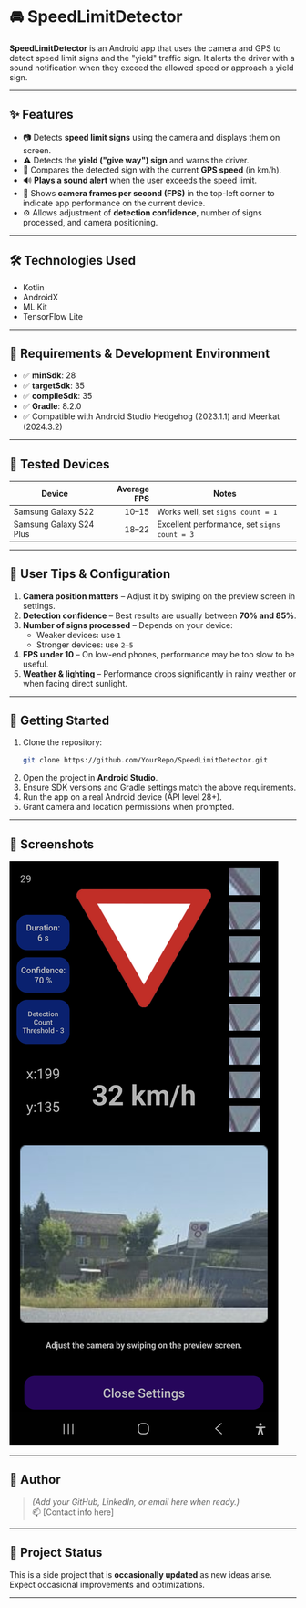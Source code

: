 # 🚘 SpeedLimitDetector

**SpeedLimitDetector** is an Android app that uses the camera and GPS to detect speed limit signs and the "yield" traffic sign. It alerts the driver with a sound notification when they exceed the allowed speed or approach a yield sign.

---

## ✨ Features

- 📷 Detects **speed limit signs** using the camera and displays them on screen.
- ⚠️ Detects the **yield ("give way") sign** and warns the driver.
- 🚗 Compares the detected sign with the current **GPS speed** (in km/h).
- 🔊 **Plays a sound alert** when the user exceeds the speed limit.
- 🎥 Shows **camera frames per second (FPS)** in the top-left corner to indicate app performance on the current device.
- ⚙️ Allows adjustment of **detection confidence**, number of signs processed, and camera positioning.

---

## 🛠️ Technologies Used

- Kotlin  
- AndroidX  
- ML Kit  
- TensorFlow Lite  

---

## 🧰 Requirements & Development Environment

- ✅ **minSdk**: 28  
- ✅ **targetSdk**: 35  
- ✅ **compileSdk**: 35  
- ✅ **Gradle**: 8.2.0  
- ✅ Compatible with Android Studio Hedgehog (2023.1.1) and Meerkat (2024.3.2)

---

## 📱 Tested Devices

| Device                  | Average FPS | Notes                                |
|-------------------------|------------:|--------------------------------------|
| Samsung Galaxy S22      |     10–15   | Works well, set `signs count = 1`    |
| Samsung Galaxy S24 Plus |     18–22   | Excellent performance, set `signs count = 3` |

---

## 🧠 User Tips & Configuration

1. **Camera position matters** – Adjust it by swiping on the preview screen in settings.
2. **Detection confidence** – Best results are usually between **70% and 85%**.
3. **Number of signs processed** – Depends on your device:
   - Weaker devices: use `1`
   - Stronger devices: use `2–5`
4. **FPS under 10** – On low-end phones, performance may be too slow to be useful.
5. **Weather & lighting** – Performance drops significantly in rainy weather or when facing direct sunlight.

---

## 🚀 Getting Started

1. Clone the repository:
   ```bash
   git clone https://github.com/YourRepo/SpeedLimitDetector.git
   ```
2. Open the project in **Android Studio**.
3. Ensure SDK versions and Gradle settings match the above requirements.
4. Run the app on a real Android device (API level 28+).
5. Grant camera and location permissions when prompted.

---

## 📸 Screenshots

![Yield Sign](screenshots/yld.jpg)


---

## 👤 Author

> *(Add your GitHub, LinkedIn, or email here when ready.)*  
📫 [Contact info here]

---

## 🧪 Project Status

This is a side project that is **occasionally updated** as new ideas arise. Expect occasional improvements and optimizations.

---

